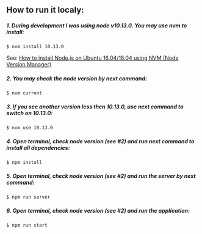 
## How to run it localy:

##### 1. During development I was using node v10.13.0. You may use nvm to install:
 ```text
$ nvm install 10.13.0
```
See: [How to install Node.js on Ubuntu 16.04/18.04 using NVM (Node Version Manager)](https://hackernoon.com/how-to-install-node-js-on-ubuntu-16-04-18-04-using-nvm-node-version-manager-668a7166b854)

##### 2. You may check the node version by next command:
 ```text
$ nvm current
```
##### 3. If you see another version less then 10.13.0, use next command to switch on 10.13.0:
 ```text
$ nvm use 10.13.0
```

##### 4. Open terminal, check node version (see #2) and run next command to install all dependencies:
 ```text
$ npm install
```

##### 5. Open terminal, check node version (see #2) and run the server by next command:
 ```text
$ npm run server
```

##### 6. Open terminal, check node version (see #2) and run the application:
 ```text
$ npm run start
```
